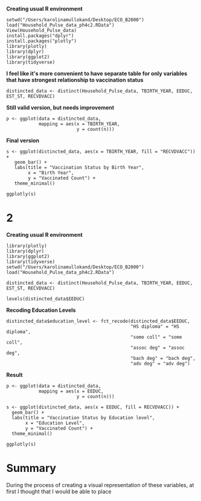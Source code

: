 **Creating usual R environment**

```
setwd("/Users/karolinamullokand/Desktop/ECO_B2000")
load("Household_Pulse_data_ph4c2.RData")
View(Household_Pulse_data)
install.packages("dplyr")
install.packages("plotly")
library(plotly)
library(dplyr)
library(ggplot2)
library(tidyverse)
```

**I feel like it's more convenient to have separate table for only variables that have strongest relationship to vaccination status**

```
distincted_data <- distinct(Household_Pulse_data, TBIRTH_YEAR, EEDUC, EST_ST, RECVDVACC)
```
**Still valid version, but needs improvement**

```
p <- ggplot(data = distincted_data,
            mapping = aes(x = TBIRTH_YEAR,
                          y = count(n)))
```

**Final version**

```
s <- ggplot(distincted_data, aes(x = TBIRTH_YEAR, fill = "RECVDVACC")) +
   geom_bar() +
   labs(title = "Vaccination Status by Birth Year",
        x = "Birth Year",
        y = "Vaccinated Count") +
   theme_minimal()
 
ggplotly(s)
```

# 2

**Creating usual R environment**

```
library(plotly)
library(dplyr)
library(ggplot2)
library(tidyverse)
setwd("/Users/karolinamullokand/Desktop/ECO_B2000")
load("Household_Pulse_data_ph4c2.RData")
```

```
distincted_data <- distinct(Household_Pulse_data, TBIRTH_YEAR, EEDUC, EST_ST, RECVDVACC)

levels(distincted_data$EEDUC)
```

**Recoding Education Levels**
```
distincted_data$education_level <- fct_recode(distincted_data$EEDUC,
                                              "HS diploma" = "HS diploma",
                                              "some coll" = "some coll",
                                              "assoc deg" = "assoc deg",
                                              "bach deg" = "bach deg",
                                              "adv deg" = "adv deg")
```

**Result**
```
p <- ggplot(data = distincted_data,
            mapping = aes(x = EEDUC,
                          y = count(n)))

s <- ggplot(distincted_data, aes(x = EEDUC, fill = RECVDVACC)) +
  geom_bar() +
  labs(title = "Vaccination Status by Education level",
       x = "Education Level",
       y = "Vaccinated Count") +
  theme_minimal()

ggplotly(s)
```
# Summary
During the process of creating a visual representation of these variables, at first I thought that I would be able to place 







